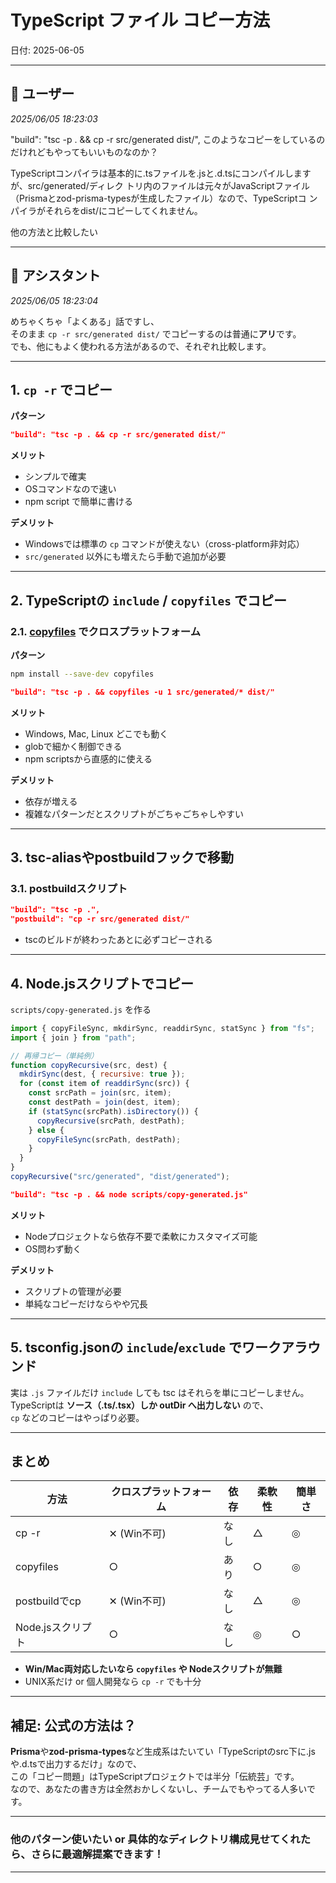 # TypeScript ファイル コピー方法

日付: 2025-06-05

---

## 👤 ユーザー
*2025/06/05 18:23:03*

"build": "tsc -p . && cp -r src/generated dist/", このようなコピーをしているのだけれどもやってもいいものなのか？

TypeScriptコンパイラは基本的に.tsファイルを.jsと.d.tsにコンパイルしますが、src/generated/ディレク
  トリ内のファイルは元々がJavaScriptファイル（Prismaとzod-prisma-typesが生成したファイル）なので、TypeScriptコ
  ンパイラがそれらをdist/にコピーしてくれません。

他の方法と比較したい

---

## 🤖 アシスタント
*2025/06/05 18:23:04*

めちゃくちゃ「よくある」話ですし、  
そのまま `cp -r src/generated dist/` でコピーするのは普通に**アリ**です。  
でも、他にもよく使われる方法があるので、それぞれ比較します。

---

## 1. `cp -r` でコピー  
**パターン**  
```json
"build": "tsc -p . && cp -r src/generated dist/"
```

**メリット**  
- シンプルで確実  
- OSコマンドなので速い  
- npm script で簡単に書ける

**デメリット**  
- Windowsでは標準の `cp` コマンドが使えない（cross-platform非対応）  
- `src/generated` 以外にも増えたら手動で追加が必要

---

## 2. TypeScriptの `include` / `copyfiles` でコピー

### 2.1. [copyfiles](https://www.npmjs.com/package/copyfiles) でクロスプラットフォーム  
**パターン**  
```bash
npm install --save-dev copyfiles
```
```json
"build": "tsc -p . && copyfiles -u 1 src/generated/* dist/"
```

**メリット**  
- Windows, Mac, Linux どこでも動く  
- globで細かく制御できる  
- npm scriptsから直感的に使える

**デメリット**  
- 依存が増える  
- 複雑なパターンだとスクリプトがごちゃごちゃしやすい

---

## 3. tsc-aliasやpostbuildフックで移動

### 3.1. postbuildスクリプト  
```json
"build": "tsc -p .",
"postbuild": "cp -r src/generated dist/"
```
- tscのビルドが終わったあとに必ずコピーされる

---

## 4. Node.jsスクリプトでコピー

`scripts/copy-generated.js` を作る  
```js
import { copyFileSync, mkdirSync, readdirSync, statSync } from "fs";
import { join } from "path";

// 再帰コピー（単純例）
function copyRecursive(src, dest) {
  mkdirSync(dest, { recursive: true });
  for (const item of readdirSync(src)) {
    const srcPath = join(src, item);
    const destPath = join(dest, item);
    if (statSync(srcPath).isDirectory()) {
      copyRecursive(srcPath, destPath);
    } else {
      copyFileSync(srcPath, destPath);
    }
  }
}
copyRecursive("src/generated", "dist/generated");
```
```json
"build": "tsc -p . && node scripts/copy-generated.js"
```

**メリット**  
- Nodeプロジェクトなら依存不要で柔軟にカスタマイズ可能  
- OS問わず動く

**デメリット**  
- スクリプトの管理が必要  
- 単純なコピーだけならやや冗長

---

## 5. tsconfig.jsonの `include`/`exclude` でワークアラウンド

実は `.js` ファイルだけ `include` しても tsc はそれらを単にコピーしません。  
TypeScriptは **ソース（.ts/.tsx）しか outDir へ出力しない** ので、  
`cp` などのコピーはやっぱり必要。

---

## まとめ

| 方法                | クロスプラットフォーム | 依存      | 柔軟性       | 簡単さ   |
|---------------------|-----------------------|-----------|--------------|----------|
| cp -r               | ✕ (Win不可)           | なし      | △            | ◎        |
| copyfiles           | ○                     | あり      | ○            | ◎        |
| postbuildでcp       | ✕ (Win不可)           | なし      | △            | ◎        |
| Node.jsスクリプト   | ○                     | なし      | ◎            | ○        |

- **Win/Mac両対応したいなら `copyfiles` や Nodeスクリプトが無難**
- UNIX系だけ or 個人開発なら `cp -r` でも十分

---

## 補足: 公式の方法は？

**Prisma**や**zod-prisma-types**など生成系はたいてい「TypeScriptのsrc下に.jsや.d.tsで出力するだけ」なので、  
この「コピー問題」はTypeScriptプロジェクトでは半分「伝統芸」です。  
なので、あなたの書き方は全然おかしくないし、チームでもやってる人多いです。

---

### 他のパターン使いたい or 具体的なディレクトリ構成見せてくれたら、さらに最適解提案できます！

---
